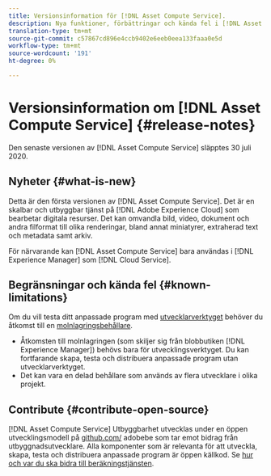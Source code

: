 ```yaml
---
title: Versionsinformation för [!DNL Asset Compute Service].
description: Nya funktioner, förbättringar och kända fel i [!DNL Asset Compute Service].
translation-type: tm+mt
source-git-commit: c57867cd896e4ccb9402e6eeb0eea133faaa0e5d
workflow-type: tm+mt
source-wordcount: '191'
ht-degree: 0%

---
```



# Versionsinformation om [!DNL Asset Compute Service] {#release-notes}

Den senaste versionen av [!DNL Asset Compute Service] släpptes 30 juli 2020.

<!--

To test your custom applications with the [developer tool](https://github.com/adobe/asset-compute-devtool), you need access to a [cloud storage container](https://github.com/adobe/asset-compute-devtool#prerequisites). Currently, Adobe supports Azure Blob Storage and AWS S3.

>[!NOTE]
>
>Cloud storage access is only required for using the developer tool. You can still create, test and deploy custom applications with out using the developer tool.
-->

## Nyheter {#what-is-new}

Detta är den första versionen av [!DNL Asset Compute Service]. Det är en skalbar och utbyggbar tjänst på [!DNL Adobe Experience Cloud] som bearbetar digitala resurser. Det kan omvandla bild, video, dokument och andra filformat till olika renderingar, bland annat miniatyrer, extraherad text och metadata samt arkiv.

För närvarande kan [!DNL Asset Compute Service] bara användas i [!DNL Experience Manager] som [!DNL Cloud Service].

## Begränsningar och kända fel {#known-limitations}

Om du vill testa ditt anpassade program med [utvecklarverktyget](https://github.com/adobe/asset-compute-devtool) behöver du åtkomst till en [molnlagringsbehållare](https://github.com/adobe/asset-compute-devtool#prerequisites).

* Åtkomsten till molnlagringen (som skiljer sig från blobbutiken [!DNL Experience Manager]) behövs bara för utvecklingsverktyget. Du kan fortfarande skapa, testa och distribuera anpassade program utan utvecklarverktyget.
* Det kan vara en delad behållare som används av flera utvecklare i olika projekt.

## Contribute {#contribute-open-source}

[!DNL Asset Compute Service] Utbyggbarhet utvecklas under en öppen utvecklingsmodell på  [github.com/](https://github.com/adobe) adobebe som tar emot bidrag från utbyggnadsutvecklare. Alla komponenter som är relevanta för att utveckla, skapa, testa och distribuera anpassade program är öppen källkod. Se [hur och var du ska bidra till beräkningstjänsten](contribute-to-compute-service.md).

<!-- **TBD:**
* Are we versioning the releases?
* Is there any compatibility information to be added? With Project Firefly versions, or AEMaaCS releases, or other offerings/integrations such as InDesign Server?
-->
